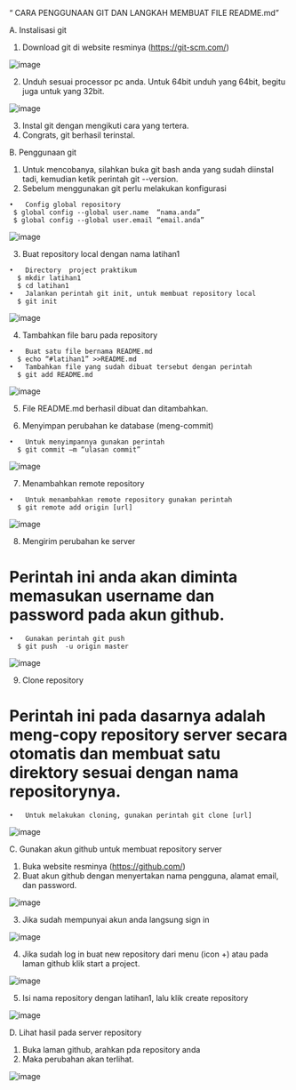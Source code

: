 “ CARA PENGGUNAAN GIT DAN LANGKAH MEMBUAT FILE README.md”

A.	Instalisasi git
  1.	Download git di website resminya (https://git-scm.com/)

![image](https://user-images.githubusercontent.com/56258731/67145839-25452d80-f2af-11e9-80ce-6806053e3f0c.png)

  2.	Unduh sesuai processor pc anda. Untuk 64bit unduh  yang 64bit, begitu juga untuk yang 32bit.

![image](https://user-images.githubusercontent.com/56258731/67146327-35134080-f2b4-11e9-8ce1-de86cc060acb.png)

  3.	Instal git dengan mengikuti cara yang tertera.
  4.	Congrats, git berhasil terinstal.

B.	Penggunaan git
  1.	Untuk mencobanya, silahkan buka git bash anda yang sudah diinstal tadi, kemudian ketik perintah git --version.
  2.	Sebelum menggunakan git perlu melakukan konfigurasi

    •	Config global repository
     $ global config --global user.name  “nama.anda”
     $ global config --global user.email “email.anda”

![image](https://user-images.githubusercontent.com/56258731/67146495-bfa86f80-f2b5-11e9-9c8c-dd351b426f70.png)

  3.	Buat repository local dengan nama latihan1
  
    •	Directory  project praktikum
      $ mkdir latihan1
      $ cd latihan1
    •	Jalankan perintah git init, untuk membuat repository local
      $ git init

![image](https://user-images.githubusercontent.com/56258731/67146575-b9ff5980-f2b6-11e9-928c-a3906026f13a.png)

  4.	Tambahkan file baru pada repository
  
    •	Buat satu file bernama README.md
      $ echo “#latihan1” >>README.md
    •	Tambahkan file yang sudah dibuat tersebut dengan perintah
      $ git add README.md
      
![image](https://user-images.githubusercontent.com/56258731/67146792-be2c7680-f2b8-11e9-8238-6043b9297a1a.png)

  5.	File README.md berhasil dibuat dan ditambahkan.
  
  6.	Menyimpan perubahan ke database (meng-commit)
  
    •	Untuk menyimpannya gunakan perintah
      $ git commit –m “ulasan commit”
      
![image](https://user-images.githubusercontent.com/56258731/67147053-5c214080-f2bb-11e9-876c-b5b4de043563.png)

  7.	Menambahkan remote repository
  
    •	Untuk menambahkan remote repository gunakan perintah
      $ git remote add origin [url]
      
![image](https://user-images.githubusercontent.com/56258731/67147108-f6818400-f2bb-11e9-94fc-8d6ac911a2b0.png)

  8.	Mengirim perubahan ke server
 # Perintah ini anda akan diminta memasukan username dan password pada akun github.
  
    •	Gunakan perintah git push
      $ git push  -u origin master

![image](https://user-images.githubusercontent.com/56258731/67147183-c090cf80-f2bc-11e9-8438-dbb3382d0e52.png)

  9.	Clone repository
 # Perintah ini pada dasarnya adalah meng-copy repository server secara otomatis dan membuat satu direktory sesuai dengan nama             repositorynya.

    •	Untuk melakukan cloning, gunakan perintah git clone [url]
  
![image](https://user-images.githubusercontent.com/56258731/67147450-136b8680-f2bf-11e9-83a0-9cc832ae6cfa.png)

C.	Gunakan akun github untuk membuat repository server
  1.	Buka website resminya (https://github.com/)
  2.	Buat akun github dengan menyertakan nama pengguna, alamat email, dan password.
  
![image](https://user-images.githubusercontent.com/56258731/67147512-bd4b1300-f2bf-11e9-980c-f1729287fa44.png)

  3.	Jika sudah mempunyai akun anda langsung sign in

![image](https://user-images.githubusercontent.com/56258731/67147541-07cc8f80-f2c0-11e9-9657-c7a4da7a46ab.png)

  4.	Jika sudah log in buat new repository  dari menu (icon +) atau pada laman github klik start a project.
  
![image](https://user-images.githubusercontent.com/56258731/67147623-8c1f1280-f2c0-11e9-8d5a-33dd8ed04a26.png)

  5.	Isi nama repository dengan latihan1, lalu klik create repository
 
 ![image](https://user-images.githubusercontent.com/56258731/67147692-2aab7380-f2c1-11e9-9fa2-6f0d823b42a6.png)

D.	Lihat hasil pada server repository
  1.	Buka laman github, arahkan pda repository anda
  2.	Maka perubahan akan terlihat.
  
![image](https://user-images.githubusercontent.com/56258731/67147733-9a216300-f2c1-11e9-8b50-d5d13bb9eb0e.png)







